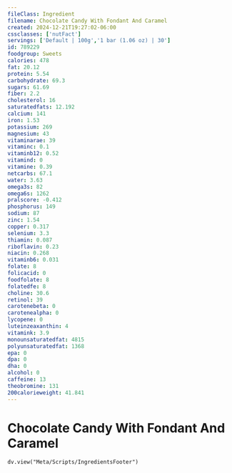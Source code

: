 ```yaml
---
fileClass: Ingredient
filename: Chocolate Candy With Fondant And Caramel
created: 2024-12-21T19:27:02-06:00
cssclasses: ['nutFact']
servings: ['Default | 100g','1 bar (1.06 oz) | 30']
id: 789229
foodgroup: Sweets
calories: 478
fat: 20.12
protein: 5.54
carbohydrate: 69.3
sugars: 61.69
fiber: 2.2
cholesterol: 16
saturatedfats: 12.192
calcium: 141
iron: 1.53
potassium: 269
magnesium: 43
vitaminarae: 39
vitaminc: 0.1
vitaminb12: 0.52
vitamind: 0
vitamine: 0.39
netcarbs: 67.1
water: 3.63
omega3s: 82
omega6s: 1262
pralscore: -0.412
phosphorus: 149
sodium: 87
zinc: 1.54
copper: 0.317
selenium: 3.3
thiamin: 0.087
riboflavin: 0.23
niacin: 0.268
vitaminb6: 0.031
folate: 8
folicacid: 0
foodfolate: 8
folatedfe: 8
choline: 30.6
retinol: 39
carotenebeta: 0
carotenealpha: 0
lycopene: 0
luteinzeaxanthin: 4
vitamink: 3.9
monounsaturatedfat: 4815
polyunsaturatedfat: 1368
epa: 0
dpa: 0
dha: 0
alcohol: 0
caffeine: 13
theobromine: 131
200calorieweight: 41.841
---
```


# Chocolate Candy With Fondant And Caramel

```dataviewjs
dv.view("Meta/Scripts/IngredientsFooter")
```